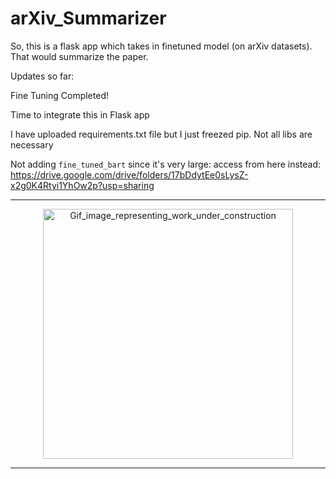 # arXiv_Summarizer
So, this is a flask app which takes in finetuned model (on arXiv datasets). That would summarize the paper. 

Updates so far: 


Fine Tuning Completed! 

Time to integrate this in Flask app

I have uploaded requirements.txt file but I just freezed pip. Not all libs are necessary

Not adding `fine_tuned_bart` since it's very large:
access from here instead: https://drive.google.com/drive/folders/17bDdytEe0sLysZ-x2g0K4Rtyi1YhOw2p?usp=sharing
___

<p align="center">
  <img src="https://i.postimg.cc/GmTqz2bg/Underconstruction-v2-4.gif" alt="Gif_image_representing_work_under_construction" width="400"/>
</p>

---
